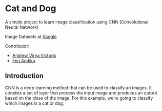 # Cat and Dog

A simple project to learn image classification using CNN (Convolutional Neural Network)

Image Datasets at [Kaggle](https://www.kaggle.com/datasets/tongpython/cat-and-dog?select=training_set)

Contributor:

- [Andrew Virya Victorio](https://github.com/AlphaByte-RedTeam)
- [Feri Andika](https://github.com/FeriAndika-hub)

## Introduction

CNN is a deep learning method that can be used to classify an images. It consists a set of layer that process the input image and produces an output based on the class of the image. For this example, we're going to classify which images is a cat or dog.

